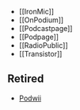 * [[IronMic]]
* [[OnPodium]]
* [[Podcastpage]]
* [[Podpage]]
* [[RadioPublic]]
* [[Transistor]]

## Retired
* [Podwii](https://podwii.com/)
